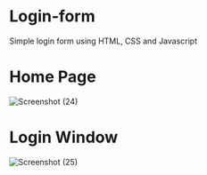 # Login-form
Simple login form using HTML, CSS and Javascript


# Home Page
![Screenshot (24)](https://user-images.githubusercontent.com/72228654/94967989-bbed1780-051d-11eb-9b84-b2499fa7b93c.png)





# Login Window
![Screenshot (25)](https://user-images.githubusercontent.com/72228654/94968081-e4751180-051d-11eb-8466-bf7175dfb816.png)

